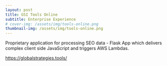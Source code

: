 ```yaml
---
layout: post
title: GSI Tools Online
subtitle: Enterprise Experience
# cover-img: /assets/img/tools-online.png
thumbnail-img: /assets/img/tools-online.png
---
```


Proprietary application for processing SEO data - Flask App which delivers complex client side JavaScript and triggers AWS Lambdas.

https://globalstrategies.tools/